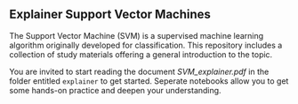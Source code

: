 ## Explainer Support Vector Machines

The Support Vector Machine (SVM) is a supervised machine learning algorithm originally developed for classification. This repository includes a collection of study materials offering a general introduction to the topic.

You are invited to start reading the document *SVM_explainer.pdf* in the folder entitled `explainer` to get started. Seperate notebooks allow you to get some hands-on practice and deepen your understanding.